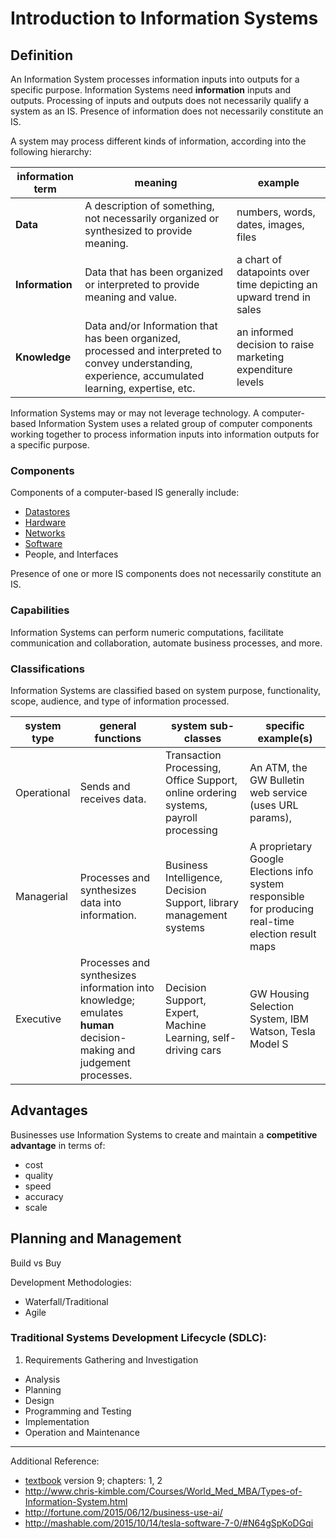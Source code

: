 # Introduction to Information Systems

## Definition

An Information System processes information inputs into outputs for a specific purpose.
 Information Systems need **information** inputs and outputs. Processing of inputs and outputs does not necessarily qualify a system as an IS. Presence of information does not necessarily constitute an IS.

A system may process different kinds of information, according into the following hierarchy:

information term | meaning | example
--- | --- | ---
**Data** | A description of something, not necessarily organized or synthesized to provide meaning. | numbers, words, dates, images, files
**Information** | Data that has been organized or interpreted to provide meaning and value. | a chart of datapoints over time depicting an upward trend in sales
**Knowledge** | Data and/or Information that has been organized, processed and interpreted to convey understanding, experience, accumulated learning, expertise, etc. | an informed decision to raise marketing expenditure levels

Information Systems may or may not leverage technology.
 A computer-based Information System uses
 a related group of computer components working together
 to process information inputs into information outputs
 for a specific purpose.

### Components

Components of a computer-based IS generally include:

 + [Datastores](information-system-components/datastore.md)
 + [Hardware](information-system-components/hardware.md)
 + [Networks](information-system-components/networks-and-protocols.md)
 + [Software](information-system-components/software.md)
 + People, and Interfaces

Presence of one or more IS components does not necessarily constitute an IS.

### Capabilities

Information Systems can perform numeric computations,
 facilitate communication and collaboration,
 automate business processes, and more.

### Classifications

Information Systems are classified
 based on
  system purpose,
  functionality,
  scope,
  audience,
  and type of information processed.

system type | general functions | system sub-classes | specific example(s)
--- | --- | --- | ---
Operational | Sends and receives data. | Transaction Processing, Office Support, online ordering systems, payroll processing | An ATM, the GW Bulletin web service (uses URL params),
Managerial | Processes and synthesizes data into information. | Business Intelligence, Decision Support, library management systems | A proprietary Google Elections info system responsible for producing real-time election result maps
Executive | Processes and synthesizes information into knowledge; emulates **human** decision-making and judgement processes. | Decision Support, Expert, Machine Learning, self-driving cars | GW Housing Selection System, IBM Watson, Tesla Model S

## Advantages

Businesses use Information Systems to create and maintain a **competitive advantage**
 in terms of:

 + cost
 + quality
 + speed
 + accuracy
 + scale

## Planning and Management

Build vs Buy

Development Methodologies:

 + Waterfall/Traditional
 + Agile

### Traditional Systems Development Lifecycle (SDLC):

 1. Requirements Gathering and Investigation
 * Analysis
 * Planning
 * Design
 * Programming and Testing
 * Implementation
 * Operation and Maintenance

<hr>

Additional Reference:

 + [textbook](README.md#accompanying-textbook) version 9; chapters: 1, 2
 + http://www.chris-kimble.com/Courses/World_Med_MBA/Types-of-Information-System.html
 + http://fortune.com/2015/06/12/business-use-ai/
 + http://mashable.com/2015/10/14/tesla-software-7-0/#N64gSpKoDGqi
